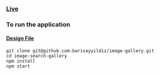 ### [Live](https://elaborate-jelly-821a14.netlify.app/)

### To run the application

#### [Design File](https://www.figma.com/file/ZYsbwFkjHhHEuhsJ9RLgLd9y/Web-Homework-for-Interns?node-id=1474%3A210&mode=dev)

```
git clone git@github.com:barisayyildiz/image-gallery.git
cd image-search-gallery
npm install
npm start
